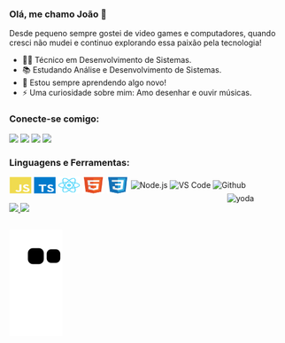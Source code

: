 ### Olá, me chamo João 👋 

Desde pequeno sempre gostei de video games e computadores, quando cresci não mudei e continuo explorando essa paixão pela tecnologia!

- 👩‍💻 Técnico em Desenvolvimento de Sistemas.
- 📚 Estudando Análise e Desenvolvimento de Sistemas.
- 🌱 Estou sempre aprendendo algo novo!
- ⚡ Uma curiosidade sobre mim: Amo desenhar e ouvir músicas.

### Conecte-se comigo:

  <a href="mailto:joaovictorsoaresdias11@gmail.com"><img src="https://img.shields.io/badge/Gmail-D14836?style=for-the-badge&logo=gmail&logoColor=white" target="_blank"></a>
  <a href="https://www.linkedin.com/in/jo%C3%A3o-dias-269b76208/" target="_blank"><img src="https://img.shields.io/badge/-LinkedIn-%230077B5?style=for-the-badge&logo=linkedin&logoColor=white" target="_blank"></a> 
  <a href="https://twitter.com/jdiasssZ_"><img src="https://img.shields.io/badge/Twitter-1DA1F2?style=for-the-badge&logo=twitter&logoColor=white" /></a>
  <a href="https://www.instagram.com/oaojvitu/"><img src="https://img.shields.io/badge/Instagram-E4405F?style=for-the-badge&logo=instagram&logoColor=white" /></a>
<br />

### Linguagens e Ferramentas:

<div style="display: inline_block">
  <img align="center" alt="JS" height="30" width="40" src="https://raw.githubusercontent.com/devicons/devicon/master/icons/javascript/javascript-plain.svg">
  <img align="center" alt="TS" height="30" width="40" src="https://raw.githubusercontent.com/devicons/devicon/master/icons/typescript/typescript-plain.svg">
  <img align="center" alt="React" height="30" width="40" src="https://raw.githubusercontent.com/devicons/devicon/master/icons/react/react-original.svg">
  <img align="center" alt="HTML" height="30" width="40" src="https://raw.githubusercontent.com/devicons/devicon/master/icons/html5/html5-original.svg">
  <img align="center" alt="CSS" height="30" width="40" src="https://raw.githubusercontent.com/devicons/devicon/master/icons/css3/css3-original.svg">
  <img align="center" alt="Node.js" height="30" width="40" src="https://cdn.jsdelivr.net/gh/devicons/devicon/icons/nodejs/nodejs-original.svg" />
  <img align="center" alt="VS Code" height="30" width="40" src="https://cdn.jsdelivr.net/gh/devicons/devicon/icons/visualstudio/visualstudio-plain.svg" />
  <img align="center" alt="Github" height="30" width="40" src="https://cdn.jsdelivr.net/gh/devicons/devicon/icons/github/github-original.svg" />
  <img align="right" alt="yoda" src="https://i.picasion.com/pic91/efcbe89bead9f4c5444fb7a7e3449a36.gif" width="110px">
</div>

<br />

<div>
  <a href="https://github.com/Joo-Dias">
  <img height="160em" src="https://github-readme-stats.vercel.app/api?username=Joo-Dias&show_icons=true&theme=dark&include_all_commits=true&count_private=true"/>
  <img height="160em" src="https://github-readme-stats.vercel.app/api/top-langs/?username=Joo-Dias&layout=compact&langs_count=7&theme=dark"/>
</div>
  
  ##
 
  ![Snake animation](https://github.com/rafaballerini/rafaballerini/blob/output/github-contribution-grid-snake.svg)
 
</div>
